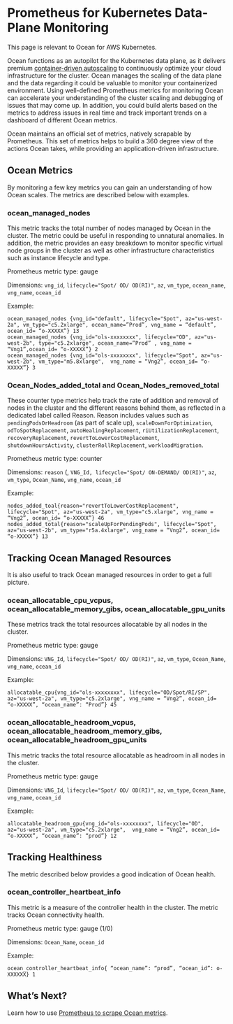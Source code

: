 # Prometheus for Kubernetes Data-Plane Monitoring

This page is relevant to Ocean for AWS Kubernetes.

Ocean functions as an autopilot for the Kubernetes data plane, as it delivers premium [container-driven autoscaling](https://spot.io/blog/ocean-explained-container-driven-autoscaling-with-kubernetes/) to continuously optimize your cloud infrastructure for the cluster. Ocean manages the scaling of the data plane and the data regarding it could be valuable to monitor your containerized environment. Using well-defined Prometheus metrics for monitoring Ocean can accelerate your understanding of the cluster scaling and debugging of issues that may come up. In addition, you could build alerts based on the metrics to address issues in real time and track important trends on a dashboard of different Ocean metrics.

Ocean maintains an official set of metrics, natively scrapable by Prometheus. This set of metrics helps to build a 360 degree view of the actions Ocean takes, while providing an application-driven infrastructure.

## Ocean Metrics

By monitoring a few key metrics you can gain an understanding of how Ocean scales. The metrics are described below with examples.

### ocean_managed_nodes

This metric tracks the total number of nodes managed by Ocean in the cluster. The metric could be useful in responding to unnatural anomalies. In addition, the metric provides an easy breakdown to monitor specific virtual node groups in the cluster as well as other infrastructure characteristics such as instance lifecycle and type.

Prometheus metric type: gauge

Dimensions:
`vng_id`, `lifecycle="Spot/ OD/ OD(RI)"`, `az`, `vm_type`, `ocean_name`, `vng_name`, `ocean_id`

Example:

```
ocean_managed_nodes {vng_id="default", lifecycle="Spot", az="us-west-2a", vm_type="c5.2xlarge", ocean_name=”Prod”, vng_name = “default”, ocean_id= “o-XXXXX”} 13
ocean_managed_nodes {vng_id="ols-xxxxxxxx", lifecycle="OD", az="us-west-2b", type="c5.2xlarge", ocean_name=”Prod” , vng_name = “Vng1”,ocean_id= “o-XXXXX”} 2
ocean_managed_nodes {vng_id="ols-xxxxxxxx", lifecycle="Spot", az="us-west-2b", vm_type="m5.8xlarge",  vng_name = “Vng2”, ocean_id= “o-XXXXX”} 3
```

### Ocean_Nodes_added_total and Ocean_Nodes_removed_total

These counter type metrics help track the rate of addition and removal of nodes in the cluster and the different reasons behind them, as reflected in a dedicated label called Reason.  Reason includes values such as `pendingPodsOrHeadroom` (as part of scale up), `scaleDownForOptimization`, `odToSpotReplacement`, `autoHealingReplacement`, `riUtilizationReplacement`, `recoveryReplacement`, `revertToLowerCostReplacement`, `shutdownHoursActivity`, `clusterRollReplacement`, `workloadMigration`.

Prometheus metric type: counter

Dimensions: `reason` (, `VNG_Id, lifecycle="Spot/ ON-DEMAND/ OD(RI)"`, `az`, `vm_type`, `Ocean_Name`, `vng_name`, `ocean_id`

Example:
```
nodes_added_toal{reason="revertToLowerCostReplacement", lifecycle="Spot", az="us-west-2a", vm_type="c5.xlarge", vng_name = “Vng2”, ocean_id= “o-XXXXX”} 46
nodes_added_total{reason="scaleUpForPendingPods", lifecycle="Spot", az="us-west-2b", vm_type="r5a.4xlarge", vng_name = “Vng2”, ocean_id= “o-XXXXX”} 13
```

## Tracking Ocean Managed Resources

It is also useful to track Ocean managed resources in order to get a full picture.

### ocean_allocatable_cpu_vcpus, ocean_allocatable_memory_gibs, ocean_allocatable_gpu_units

These metrics track the total resources allocatable by all nodes in the cluster.

Prometheus metric type: gauge

Dimensions: `VNG_Id`, `lifecycle="Spot/ OD/ OD(RI)"`, `az`, `vm_type`, `Ocean_Name`, `vng_name`, `ocean_id`

Example:
```
allocatable_cpu{vng_id="ols-xxxxxxxx", lifecycle="OD/Spot/RI/SP", az="us-west-2a", vm_type="c5.2xlarge", vng_name = “Vng2”, ocean_id= “o-XXXXX”, “ocean_name”: “Prod”} 45
```

### ocean_allocatable_headroom_vcpus, ocean_allocatable_headroom_memory_gibs, ocean_allocatable_headroom_gpu_units

This metric tracks the total resource allocatable as headroom in all nodes in the cluster.

Prometheus metric type: gauge

Dimensions: `VNG_Id`, `lifecycle="Spot/ OD/ OD(RI)"`, `az`, `vm_type`, `Ocean_Name`, `vng_name`, `ocean_id`

Example:
```
allocatable_headroom_gpu{vng_id="ols-xxxxxxxx", lifecycle="OD", az="us-west-2a", vm_type="c5.2xlarge",  vng_name = “Vng2”, ocean_id= “o-XXXXX”, “ocean_name”: “prod”} 12
```

## Tracking Healthiness

The metric described below provides a good indication of Ocean health.           

### ocean_controller_heartbeat_info

This metric is a measure of the controller health in the cluster. The metric tracks Ocean connectivity health.

Prometheus metric type: gauge (1/0)

Dimensions:  `Ocean_Name`, `ocean_id`

Example:
```
ocean_controller_heartbeat_info{ “ocean_name”: “prod”, “ocean_id”: o-XXXXXX} 1
```

## What’s Next?

Learn how to use [Prometheus to scrape Ocean metrics](ocean/tools-and-integrations/prometheus/scrape).
